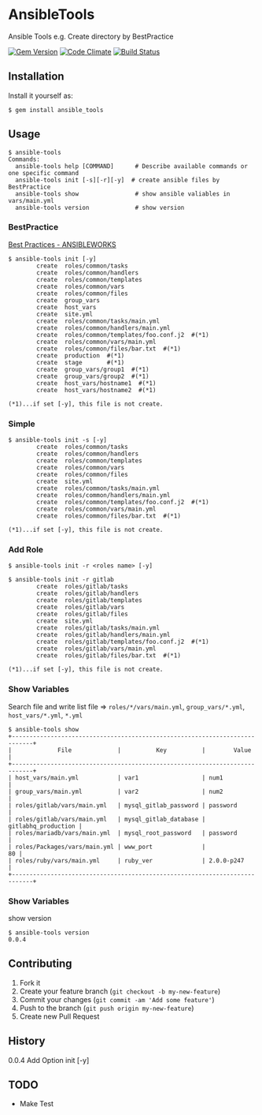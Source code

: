 # AnsibleTools

Ansible Tools e.g. Create directory by BestPractice

[![Gem Version](https://badge.fury.io/rb/ansible_tools.png)](http://badge.fury.io/rb/ansible_tools)
[![Code Climate](https://codeclimate.com/github/volanja/ansible_tools.png)](https://codeclimate.com/github/volanja/ansible_tools)
[![Build Status](https://travis-ci.org/volanja/ansible_tools.svg?branch=master)](https://travis-ci.org/volanja/ansible_tools)

## Installation

Install it yourself as:
```
$ gem install ansible_tools
```

## Usage

```
$ ansible-tools
Commands:
  ansible-tools help [COMMAND]      # Describe available commands or one specific command
  ansible-tools init [-s][-r][-y]  # create ansible files by BestPractice
  ansible-tools show                # show ansible valiables in vars/main.yml
  ansible-tools version             # show version
```

### BestPractice
[Best Practices - ANSIBLEWORKS](http://www.ansibleworks.com/docs/playbooks_best_practices.html)

```
$ ansible-tools init [-y]
		create	roles/common/tasks
		create	roles/common/handlers
		create	roles/common/templates
		create	roles/common/vars
		create	roles/common/files
		create	group_vars
		create	host_vars
		create	site.yml
		create	roles/common/tasks/main.yml
		create	roles/common/handlers/main.yml
		create	roles/common/templates/foo.conf.j2  #(*1)
		create	roles/common/vars/main.yml
		create	roles/common/files/bar.txt  #(*1)
		create	production  #(*1)
		create	stage       #(*1)
		create	group_vars/group1  #(*1)
		create	group_vars/group2  #(*1)
		create	host_vars/hostname1  #(*1)
		create	host_vars/hostname2  #(*1)

(*1)...if set [-y], this file is not create.
```

### Simple

```
$ ansible-tools init -s [-y]
		create	roles/common/tasks
		create	roles/common/handlers
		create	roles/common/templates
		create	roles/common/vars
		create	roles/common/files
		create	site.yml
		create	roles/common/tasks/main.yml
		create	roles/common/handlers/main.yml
		create	roles/common/templates/foo.conf.j2  #(*1)
		create	roles/common/vars/main.yml
		create	roles/common/files/bar.txt  #(*1)

(*1)...if set [-y], this file is not create.
```

### Add Role

```
$ ansible-tools init -r <roles name> [-y]

$ ansible-tools init -r gitlab
		create	roles/gitlab/tasks
		create	roles/gitlab/handlers
		create	roles/gitlab/templates
		create	roles/gitlab/vars
		create	roles/gitlab/files
		create	site.yml
		create	roles/gitlab/tasks/main.yml
		create	roles/gitlab/handlers/main.yml
		create	roles/gitlab/templates/foo.conf.j2  #(*1)
		create	roles/gitlab/vars/main.yml
		create	roles/gitlab/files/bar.txt  #(*1)

(*1)...if set [-y], this file is not create.
```

### Show Variables
Search file and write list
file =>  `roles/*/vars/main.yml`, `group_vars/*.yml`, `host_vars/*.yml`, `*.yml`

```
$ ansible-tools show
+----------------------------------------------------------------------------+
|             File             |          Key          |        Value        |
+----------------------------------------------------------------------------+
| host_vars/main.yml           | var1                  | num1                |
| group_vars/main.yml          | var2                  | num2                |
| roles/gitlab/vars/main.yml   | mysql_gitlab_password | password            |
| roles/gitlab/vars/main.yml   | mysql_gitlab_database | gitlabhq_production |
| roles/mariadb/vars/main.yml  | mysql_root_password   | password            |
| roles/Packages/vars/main.yml | www_port              |                  80 |
| roles/ruby/vars/main.yml     | ruby_ver              | 2.0.0-p247          |
+----------------------------------------------------------------------------+
```

### Show Variables
show version

```
$ ansible-tools version
0.0.4
```

## Contributing

1. Fork it
2. Create your feature branch (`git checkout -b my-new-feature`)
3. Commit your changes (`git commit -am 'Add some feature'`)
4. Push to the branch (`git push origin my-new-feature`)
5. Create new Pull Request

## History
0.0.4  Add Option init [-y]

## TODO
+ Make Test
